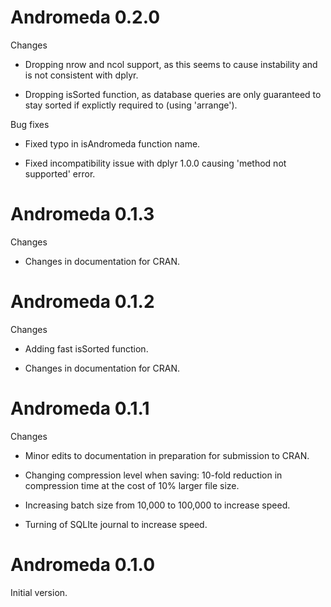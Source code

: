 Andromeda 0.2.0
===============

Changes

- Dropping nrow and ncol support, as this seems to cause instability and is not consistent with dplyr.

- Dropping isSorted function, as database queries are only guaranteed to stay sorted if explictly required to (using 'arrange').

Bug fixes

- Fixed typo in isAndromeda function name.

- Fixed incompatibility issue with dplyr 1.0.0 causing 'method not supported' error.


Andromeda 0.1.3
===============

Changes

- Changes in documentation for CRAN.


Andromeda 0.1.2
===============

Changes

- Adding fast isSorted function.

- Changes in documentation for CRAN.


Andromeda 0.1.1
===============

Changes

- Minor edits to documentation in preparation for submission to CRAN.

- Changing compression level when saving: 10-fold reduction in compression time at the cost of 10% larger file size.

- Increasing batch size from 10,000 to 100,000 to increase speed.

- Turning of SQLIte journal to increase speed.


Andromeda 0.1.0
===============

Initial version.